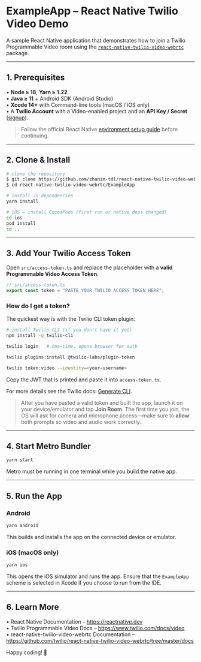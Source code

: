 # ExampleApp – React Native Twilio Video Demo

A sample React Native application that demonstrates how to join a Twilio Programmable Video room using the [`react-native-twilio-video-webrtc`](https://github.com/twilio/react-native-twilio-video-webrtc) package.

---

## 1. Prerequisites

• **Node ≥ 18**, **Yarn ≥ 1.22**  
• **Java ≥ 11** + Android SDK (Android Studio)  
• **Xcode 14+** with Command-line tools (macOS / iOS only)  
• A **Twilio Account** with a Video-enabled project and an **API Key / Secret** ([signup](https://www.twilio.com/try-twilio)).

> Follow the official React Native [environment setup guide](https://reactnative.dev/docs/environment-setup) before continuing.

---

## 2. Clone & Install

```bash
# clone the repository
$ git clone https://github.com/zhanim-tdl/react-native-twilio-video-webrtc.git
$ cd react-native-twilio-video-webrtc/ExampleApp

# install JS dependencies
yarn install

# iOS – install CocoaPods (first run or native deps changed)
cd ios
pod install    
cd ..
```

---

## 3. Add Your Twilio Access Token

Open `src/access-token.ts` and replace the placeholder with a **valid Programmable Video Access Token**.

```ts
// src/access-token.ts
export const token = "PASTE_YOUR_TWILIO_ACCESS_TOKEN_HERE";
```

### How do I get a token?
The quickest way is with the Twilio CLI token plugin:

```bash
# install Twilio CLI (if you don't have it yet)
npm install -g twilio-cli

twilio login   # one-time, opens browser for auth

twilio plugins:install @twilio-labs/plugin-token

twilio token:video --identity=<your-username>
```

Copy the JWT that is printed and paste it into `access-token.ts`.

For more details see the Twilio docs: [Generate CLI](https://www.twilio.com/docs/video/tutorials/user-identity-access-tokens#generate-cli).

> After you have pasted a valid token and built the app, launch it on your device/emulator and tap **Join Room**. The first time you join, the OS will ask for camera and microphone access—make sure to **allow** both prompts so video and audio work correctly.

---

## 4. Start Metro Bundler

```bash
yarn start
```

Metro must be running in one terminal while you build the native app.

---

## 5. Run the App

### Android
```bash
yarn android
```
This builds and installs the app on the connected device or emulator.

### iOS (macOS only)
```bash
yarn ios
```
This opens the iOS simulator and runs the app. Ensure that the `ExampleApp` scheme is selected in Xcode if you choose to run from the IDE.

---

## 6. Learn More

• React Native Documentation – <https://reactnative.dev>  
• Twilio Programmable Video Docs – <https://www.twilio.com/docs/video>  
• react-native-twilio-video-webrtc Documentation – <https://github.com/twilio/react-native-twilio-video-webrtc/tree/master/docs>

Happy coding! 🎉
